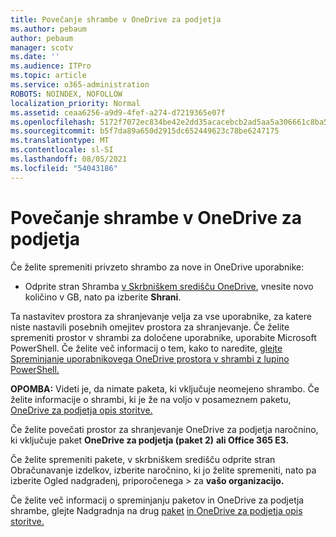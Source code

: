 ```yaml
---
title: Povečanje shrambe v OneDrive za podjetja
ms.author: pebaum
author: pebaum
manager: scotv
ms.date: ''
ms.audience: ITPro
ms.topic: article
ms.service: o365-administration
ROBOTS: NOINDEX, NOFOLLOW
localization_priority: Normal
ms.assetid: ceaa6256-a9d9-4fef-a274-d7219365e07f
ms.openlocfilehash: 5172f7072ec834be42e2dd35acacebcb2ad5aa5a306661c8ba5ff6ed888f63f1
ms.sourcegitcommit: b5f7da89a650d2915dc652449623c78be6247175
ms.translationtype: MT
ms.contentlocale: sl-SI
ms.lasthandoff: 08/05/2021
ms.locfileid: "54043186"
---
```

# <a name="how-to-increase-storage-in-onedrive-for-business"></a>Povečanje shrambe v OneDrive za podjetja

Če želite spremeniti privzeto shrambo za nove in OneDrive uporabnike:
  
- Odprite stran Shramba [v Skrbniškem središču OneDrive](https://admin.onedrive.com/?v=StorageSettings), vnesite novo količino v GB, nato pa izberite **Shrani**.

Ta nastavitev prostora za shranjevanje velja za vse uporabnike, za katere niste nastavili posebnih omejitev prostora za shranjevanje. Če želite spremeniti prostor v shrambi za določene uporabnike, uporabite Microsoft PowerShell. Če želite več informacij o tem, kako to naredite, [glejte Spreminjanje uporabnikovega OneDrive prostora v shrambi z lupino PowerShell.](https://docs.microsoft.com/onedrive/change-user-storage)

**OPOMBA:** Videti je, da nimate paketa, ki vključuje neomejeno shrambo. Če želite informacije o shrambi, ki je že na voljo v posameznem paketu, [OneDrive za podjetja opis storitve.](https://docs.microsoft.com/office365/servicedescriptions/onedrive-for-business-service-description)
  
Če želite povečati prostor za shranjevanje OneDrive za podjetja naročnino, ki vključuje paket **OneDrive za podjetja (paket 2)** **ali Office 365 E3.**
  
Če želite spremeniti pakete, v  skrbniškem središču odprite stran Obračunavanje izdelkov, izberite naročnino, ki jo želite spremeniti, nato pa izberite Ogled nadgradenj, priporočenega \> [](https://go.microsoft.com/fwlink/p/?linkid=842054) za **vašo organizacijo.**
  
Če želite več informacij o spreminjanju paketov in OneDrive za podjetja shrambe, glejte Nadgradnja na drug [paket](https://docs.microsoft.com/microsoft-365/commerce/subscriptions/upgrade-to-different-plan) [in OneDrive za podjetja opis storitve.](https://docs.microsoft.com/office365/servicedescriptions/onedrive-for-business-service-description)
